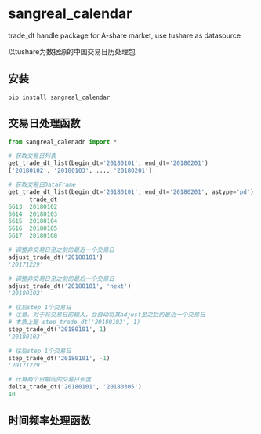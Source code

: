 # sangreal_calendar
trade_dt handle package for A-share market, use tushare as datasource

以tushare为数据源的中国交易日历处理包

## 安装

```pip install sangreal_calendar```

## 交易日处理函数

```python
from sangreal_calenadr import *

# 获取交易日列表
get_trade_dt_list(begin_dt='20180101', end_dt='20180201')
['20180102', '20180103', ..., '20180201']
```

```python
# 获取交易日DataFrame
get_trade_dt_list(begin_dt='20180101', end_dt='20180201', astype='pd')
      trade_dt
6613  20180102
6614  20180103
6615  20180104
6616  20180105
6617  20180108
```

```python
# 调整非交易日至之前的最近一个交易日
adjust_trade_dt('20180101')
'20171229'
```

```python
# 调整非交易日至之前的最后一个交易日
adjust_trade_dt('20180101', 'next')
'20180102'
```

```python
# 往后step 1个交易日
# 注意，对于非交易日的输入，会自动将其adjust至之后的最近一个交易日
# 本质上是 step_trade_dt('20180102', 1)
step_trade_dt('20180101', 1)
'20180103'
```

```python
# 往后step 1个交易日
step_trade_dt('20180101', -1)
'20171229'
```

```python
# 计算两个日期间的交易日长度
delta_trade_dt('20180101', '20180305')
40
```

## 时间频率处理函数











